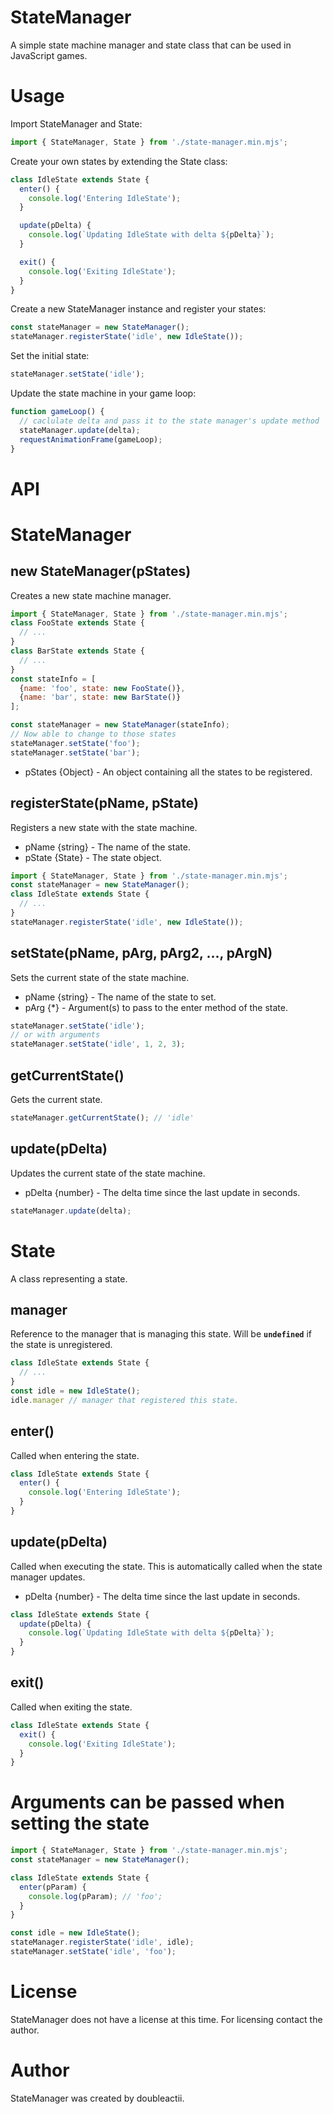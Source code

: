 # StateManager
A simple state machine manager and state class that can be used in JavaScript games.

# Usage
Import StateManager and State:
```js
import { StateManager, State } from './state-manager.min.mjs';
```
Create your own states by extending the State class:
```js
class IdleState extends State {
  enter() {
    console.log('Entering IdleState');
  }

  update(pDelta) {
    console.log(`Updating IdleState with delta ${pDelta}`);
  }

  exit() {
    console.log('Exiting IdleState');
  }
}
```
Create a new StateManager instance and register your states:
```js
const stateManager = new StateManager();
stateManager.registerState('idle', new IdleState());
```
Set the initial state:
```js
stateManager.setState('idle');
```
Update the state machine in your game loop:
```js
function gameLoop() {
  // caclulate delta and pass it to the state manager's update method
  stateManager.update(delta);
  requestAnimationFrame(gameLoop);
}
```
# API
# StateManager  

## new StateManager(pStates)  
Creates a new state machine manager.
```js
import { StateManager, State } from './state-manager.min.mjs';
class FooState extends State {
  // ...
}
class BarState extends State {
  // ...
}
const stateInfo = [
  {name: 'foo', state: new FooState()},
  {name: 'bar', state: new BarState()}
];

const stateManager = new StateManager(stateInfo);
// Now able to change to those states
stateManager.setState('foo');
stateManager.setState('bar');
```

- pStates {Object<State>} - An object containing all the states to be registered.
## registerState(pName, pState)  
Registers a new state with the state machine.

- pName {string} - The name of the state.
- pState {State} - The state object.
```js
import { StateManager, State } from './state-manager.min.mjs';
const stateManager = new StateManager();
class IdleState extends State {
  // ...
}
stateManager.registerState('idle', new IdleState());
```

## setState(pName, pArg, pArg2, ..., pArgN)  
Sets the current state of the state machine.

- pName {string} - The name of the state to set.
- pArg {*} - Argument(s) to pass to the enter method of the state.
```js
stateManager.setState('idle');
// or with arguments
stateManager.setState('idle', 1, 2, 3);
```
## getCurrentState()  
Gets the current state.

```js
stateManager.getCurrentState(); // 'idle'
```

## update(pDelta)  
Updates the current state of the state machine.

- pDelta {number} - The delta time since the last update in seconds.
```js
stateManager.update(delta);
```

# State
A class representing a state.

## manager
Reference to the manager that is managing this state. 
Will be **`undefined`** if the state is unregistered.
```js
class IdleState extends State {
  // ...
}
const idle = new IdleState();
idle.manager // manager that registered this state.
```

## enter()
Called when entering the state.
```js
class IdleState extends State {
  enter() {
    console.log('Entering IdleState');
  }
}
```

## update(pDelta)
Called when executing the state. This is automatically called when the state manager updates.

- pDelta {number} - The delta time since the last update in seconds.
```js
class IdleState extends State {
  update(pDelta) {
    console.log(`Updating IdleState with delta ${pDelta}`);
  }
}
```

## exit()
Called when exiting the state.
```js
class IdleState extends State {
  exit() {
    console.log('Exiting IdleState');
  }
}
```

# Arguments can be passed when setting the state

```js
import { StateManager, State } from './state-manager.min.mjs';
const stateManager = new StateManager();

class IdleState extends State {
  enter(pParam) {
    console.log(pParam); // 'foo';
  }
}

const idle = new IdleState();
stateManager.registerState('idle', idle);
stateManager.setState('idle', 'foo');


```

# License
StateManager does not have a license at this time. For licensing contact the author.

# Author
StateManager was created by doubleactii.